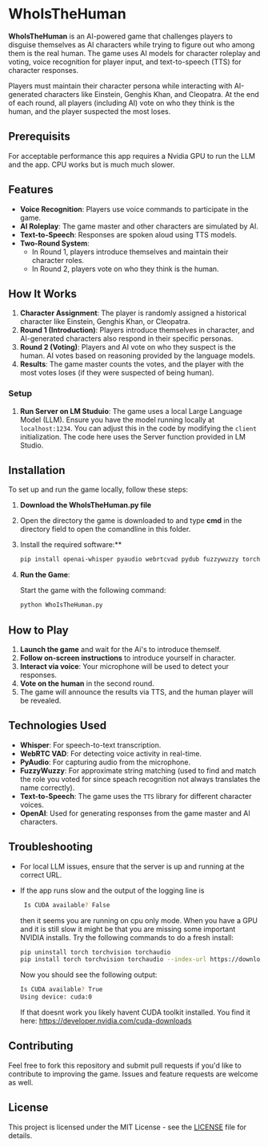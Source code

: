 
# WhoIsTheHuman

**WhoIsTheHuman** is an AI-powered game that challenges players to disguise themselves as AI characters while trying to figure out who among them is the real human. The game uses AI models for character roleplay and voting, voice recognition for player input, and text-to-speech (TTS) for character responses.

Players must maintain their character persona while interacting with AI-generated characters like Einstein, Genghis Khan, and Cleopatra. At the end of each round, all players (including AI) vote on who they think is the human, and the player suspected the most loses.

## Prerequisits

For acceptable performance this app requires a Nvidia GPU to run the LLM and the app. CPU works but is much much slower.

## Features

- **Voice Recognition**: Players use voice commands to participate in the game.
- **AI Roleplay**: The game master and other characters are simulated by AI.
- **Text-to-Speech**: Responses are spoken aloud using TTS models.
- **Two-Round System**: 
  - In Round 1, players introduce themselves and maintain their character roles.
  - In Round 2, players vote on who they think is the human.

## How It Works

1. **Character Assignment**: The player is randomly assigned a historical character like Einstein, Genghis Khan, or Cleopatra.
2. **Round 1 (Introduction)**: Players introduce themselves in character, and AI-generated characters also respond in their specific personas.
3. **Round 2 (Voting)**: Players and AI vote on who they suspect is the human. AI votes based on reasoning provided by the language models.
4. **Results**: The game master counts the votes, and the player with the most votes loses (if they were suspected of being human).

### Setup

1. **Run Server on LM Studuio**:
   The game uses a local Large Language Model (LLM). Ensure you have the model running locally at `localhost:1234`.
   You can adjust this in the code by modifying the `client` initialization. The code here uses the Server function provided in LM Studio.

## Installation

To set up and run the game locally, follow these steps:

1. **Download the WhoIsTheHuman.py file**
2. Open the directory the game is downloaded to and type **cmd** in the directory field to open the comandline in this folder.
3. Install the required software:**

   ```bash
   pip install openai-whisper pyaudio webrtcvad pydub fuzzywuzzy torch openai tts
   ```
   
4. **Run the Game**:

   Start the game with the following command:
   
   ```bash
   python WhoIsTheHuman.py
   ```  

## How to Play

1. **Launch the game** and wait for the Ai's to introduce themself.
2. **Follow on-screen instructions** to introduce yourself in character.
3. **Interact via voice**: Your microphone will be used to detect your responses.
4. **Vote on the human** in the second round.
5. The game will announce the results via TTS, and the human player will be revealed.

## Technologies Used

- **Whisper**: For speech-to-text transcription.
- **WebRTC VAD**: For detecting voice activity in real-time.
- **PyAudio**: For capturing audio from the microphone.
- **FuzzyWuzzy**: For approximate string matching (used to find and match the role you voted for since speach recognition not always translates the name correctly).
- **Text-to-Speech**: The game uses the `TTS` library for different character voices.
- **OpenAI**: Used for generating responses from the game master and AI characters.

## Troubleshooting

- For local LLM issues, ensure that the server is up and running at the correct URL.
- If the app runs slow and the output of the logging line is
  ```bash
   Is CUDA available? False
   ```
  then it seems you are running on cpu only mode. 
  When you have a GPU and it is still slow it might be that you are missing some important NVIDIA installs. Try the following commands to do a fresh install:

   ```bash
   pip uninstall torch torchvision torchaudio
   pip install torch torchvision torchaudio --index-url https://download.pytorch.org/whl/cu118
   ```  
  Now you should see the following output:

  ```bash
  Is CUDA available? True
  Using device: cuda:0
  ```

  If that doesnt work you likely havent CUDA toolkit installed. You find it here: https://developer.nvidia.com/cuda-downloads

## Contributing

Feel free to fork this repository and submit pull requests if you'd like to contribute to improving the game. Issues and feature requests are welcome as well.

## License

This project is licensed under the MIT License - see the [LICENSE](LICENSE) file for details.

